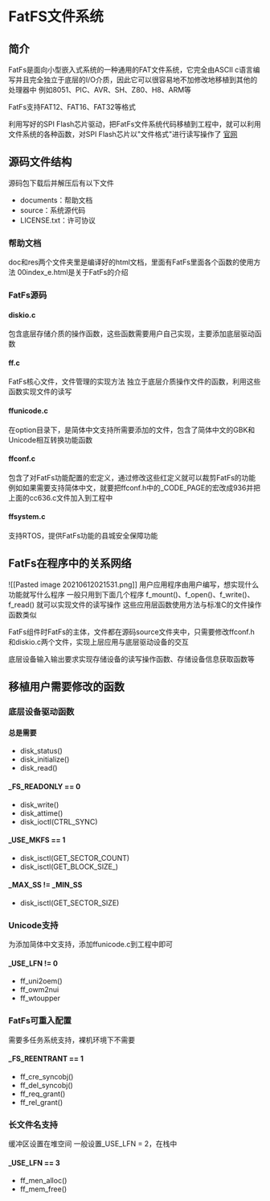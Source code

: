 # FatFS文件系统
## 简介
FatFs是面向小型嵌入式系统的一种通用的FAT文件系统，它完全由ASCII c语言编写并且完全独立于底层的I/O介质，因此它可以很容易地不加修改地移植到其他的处理器中
例如8051、PIC、AVR、SH、Z80、H8、ARM等

FatFs支持FAT12、FAT16、FAT32等格式

利用写好的SPI Flash芯片驱动，把FatFs文件系统代码移植到工程中，就可以利用文件系统的各种函数，对SPI Flash芯片以"文件格式"进行读写操作了
[官网](http://elm-chan.org/fsw/ff/00index_e.html)

## 源码文件结构
源码包下载后并解压后有以下文件
+ documents：帮助文档
+ source：系统源代码
+ LICENSE.txt：许可协议

### 帮助文档
doc和res两个文件夹里是编译好的html文档，里面有FatFs里面各个函数的使用方法
00index_e.html是关于FatFs的介绍
### FatFs源码
#### diskio.c
包含底层存储介质的操作函数，这些函数需要用户自己实现，主要添加底层驱动函数

#### ff.c
FatFs核心文件，文件管理的实现方法
独立于底层介质操作文件的函数，利用这些函数实现文件的读写

#### ffunicode.c
在option目录下，是简体中文支持所需要添加的文件，包含了简体中文的GBK和Unicode相互转换功能函数

#### ffconf.c
包含了对FatFs功能配置的宏定义，通过修改这些红定义就可以裁剪FatFs的功能
例如如果需要支持简体中文，就要把ffconf.h中的_CODE_PAGE的宏改成936并把上面的cc636.c文件加入到工程中

#### ffsystem.c
支持RTOS，提供FatFs功能的县城安全保障功能

## FatFs在程序中的关系网络
![[Pasted image 20210612021531.png]]
用户应用程序由用户编写，想实现什么功能就写什么程序
一般只用到下面几个程序
f_mount()、f_open()、f_write()、f_read()
就可以实现文件的读写操作
这些应用层函数使用方法与标准C的文件操作函数类似

FatFs组件时FatFs的主体，文件都在源码source文件夹中，只需要修改ffconf.h和diskio.c两个文件，实现上层应用与底层驱动设备的交互

底层设备输入输出要求实现存储设备的读写操作函数、存储设备信息获取函数等

## 移植用户需要修改的函数
### 底层设备驱动函数
#### 总是需要
+ disk_status()
+ disk_initialize()
+ disk_read()

#### \_FS\_READONLY == 0
+ disk_write()
+ disk_attime()
+ disk_ioctl(CTRL_SYNC)

#### \_USE\_MKFS == 1
+ disk_isctl(GET\_SECTOR\_COUNT)
+ disk_isctl(GET\_BLOCK\_SIZE_)

#### \_MAX\_SS != \_MIN\_SS
+ disk_isctl(GET\_SECTOR\_SIZE)

### Unicode支持
为添加简体中文支持，添加ffunicode.c到工程中即可
#### \_USE\_LFN != 0
+ ff_uni2oem()
+ ff_owm2nui
+ ff_wtoupper

### FatFs可重入配置
需要多任务系统支持，裸机环境下不需要
#### \_FS\_REENTRANT == 1
+ ff_cre_syncobj()
+ ff_del_syncobj()
+ ff_req_grant()
+ ff_rel_grant()

### 长文件名支持
缓冲区设置在堆空间
一般设置\_USE\_LFN = 2，在栈中
#### \_USE\_LFN == 3
+ ff_men_alloc()
+ ff_mem_free()
